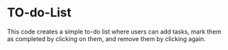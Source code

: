# TO-do-List
This code creates a simple to-do list where users can add tasks, mark them as completed by clicking on them, and remove them by clicking again.
